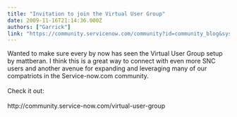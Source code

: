 ```yaml
---
title: "Invitation to join the Virtual User Group"
date: 2009-11-16T21:14:36.000Z
authors: ["Garrick"]
link: "https://community.servicenow.com/community?id=community_blog&sys_id=7e4e66addbd0dbc01dcaf3231f961970"
---
```

<p>Wanted to make sure every by now has seen the Virtual User Group setup by mattberan. I think this is a great way to connect with even more SNC users and another avenue for expanding and leveraging many of our compatriots in the Service-now.com community.<br /><br />Check it out: <br /><br />http://community.service-now.com/virtual-user-group</p>